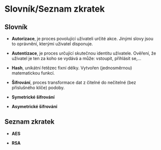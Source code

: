 # Slovník/Seznam zkratek

## Slovník

* **Autorizace**, je proces povolující uživateli určité akce. Jinými slovy jsou to oprávnění, kterými uživatel disponuje.

* **Autentizace**, je proces určující skutečnou identitu uživatele. Ověření, že uživatel je ten za koho se vydává a může: vstoupit, přihlásit se,...

* **Hash**, unikátní řetězec fixní délky. Vytvořen (jednosměrnou) matematickou funkcí.

* **Šifrování**, proces transformace dat z čitelné do nečitelné (bez příslušného klíče) podoby.

* **Symetrické šifrování** 

* **Asymetrické šifrování** 

## Seznam zkratek

* **AES**

* **RSA**

